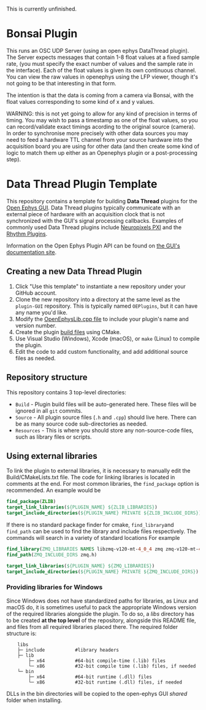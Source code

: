 This is currently unfinished.

# Bonsai Plugin

This runs an OSC UDP Server (using an open ephys DataThread plugin). The Server expects messages that contain 1-8 float values at a fixed sample rate,
(you must specify the exact number of values and the sample rate in the interface). Each of the float values is given its own continuous channel. 
You can view the raw values in openephys using the LFP viewer, though it's not going to be that interesting in that form.

The intention is that the data is coming from a camera via Bonsai, with the float values corresponding to some kind of x and y values.

WARNING: this is not yet going to allow for any kind of precision in terms of timing. You may wish to pass a timestamp as one of the float values, so you can record/validate
exact timings acording to the original source (camera). In order to synchronise more precisely with other data sources you may need to feed a hardware TTL channel from your 
source hardware into the acquisition board you are using for other data (and then create some kind of logic to match them up either as an Openephys plugin or a post-processing step).


# Data Thread Plugin Template

This repository contains a template for building **Data Thread** plugins for the [Open Ephys GUI](https://github.com/open-ephys/plugin-GUI). Data Thread plugins typically communicate with an external piece of hardware with an acquisition clock that is not synchronized with the GUI's signal processing callbacks. Examples of commonly used Data Thread plugins include [Neuropixels PXI](https://github.com/open-ephys-plugins/neuropixels-pxi) and the [Rhythm Plugins](https://github.com/open-ephys-plugins/rhythm-plugins).

Information on the Open Ephys Plugin API can be found on [the GUI's documentation site](https://open-ephys.github.io/gui-docs/Developer-Guide/Open-Ephys-Plugin-API.html).

## Creating a new Data Thread Plugin

1. Click "Use this template" to instantiate a new repository under your GitHub account. 
2. Clone the new repository into a directory at the same level as the `plugin-GUI` repository. This is typically named `OEPlugins`, but it can have any name you'd like.
3. Modify the [OpenEphysLib.cpp file](https://open-ephys.github.io/gui-docs/Developer-Guide/Creating-a-new-plugin.html) to include your plugin's name and version number.
4. Create the plugin [build files](https://open-ephys.github.io/gui-docs/Developer-Guide/Compiling-plugins.html) using CMake.
5. Use Visual Studio (Windows), Xcode (macOS), or `make` (Linux) to compile the plugin.
6. Edit the code to add custom functionality, and add additional source files as needed.

## Repository structure

This repository contains 3 top-level directories:

- `Build` - Plugin build files will be auto-generated here. These files will be ignored in all `git` commits.
- `Source` - All plugin source files (`.h` and `.cpp`) should live here. There can be as many source code sub-directories as needed.
- `Resources` - This is where you should store any non-source-code files, such as library files or scripts.

## Using external libraries

To link the plugin to external libraries, it is necessary to manually edit the Build/CMakeLists.txt file. The code for linking libraries is located in comments at the end.
For most common libraries, the `find_package` option is recommended. An example would be

```cmake
find_package(ZLIB)
target_link_libraries(${PLUGIN_NAME} ${ZLIB_LIBRARIES})
target_include_directories(${PLUGIN_NAME} PRIVATE ${ZLIB_INCLUDE_DIRS})
```

If there is no standard package finder for cmake, `find_library`and `find_path` can be used to find the library and include files respectively. The commands will search in a variety of standard locations For example

```cmake
find_library(ZMQ_LIBRARIES NAMES libzmq-v120-mt-4_0_4 zmq zmq-v120-mt-4_0_4) #the different names after names are not a list of libraries to include, but a list of possible names the library might have, useful for multiple architectures. find_library will return the first library found that matches any of the names
find_path(ZMQ_INCLUDE_DIRS zmq.h)

target_link_libraries(${PLUGIN_NAME} ${ZMQ_LIBRARIES})
target_include_directories(${PLUGIN_NAME} PRIVATE ${ZMQ_INCLUDE_DIRS})
```

### Providing libraries for Windows

Since Windows does not have standardized paths for libraries, as Linux and macOS do, it is sometimes useful to pack the appropriate Windows version of the required libraries alongside the plugin.
To do so, a _libs_ directory has to be created **at the top level** of the repository, alongside this README file, and files from all required libraries placed there. The required folder structure is:

```
    libs
    ├─ include           #library headers
    ├─ lib
        ├─ x64           #64-bit compile-time (.lib) files
        └─ x86           #32-bit compile time (.lib) files, if needed
    └─ bin
        ├─ x64           #64-bit runtime (.dll) files
        └─ x86           #32-bit runtime (.dll) files, if needed
```

DLLs in the bin directories will be copied to the open-ephys GUI _shared_ folder when installing.
